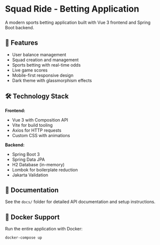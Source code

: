 # Squad Ride - Betting Application

A modern sports betting application built with Vue 3 frontend and Spring Boot backend.

## 🔧 Features

- User balance management
- Squad creation and management
- Sports betting with real-time odds
- Live game scores
- Mobile-first responsive design
- Dark theme with glassmorphism effects

## 🛠️ Technology Stack

**Frontend:**
- Vue 3 with Composition API
- Vite for build tooling
- Axios for HTTP requests
- Custom CSS with animations

**Backend:**
- Spring Boot 3
- Spring Data JPA
- H2 Database (in-memory)
- Lombok for boilerplate reduction
- Jakarta Validation

## 📖 Documentation

See the `docs/` folder for detailed API documentation and setup instructions.

## 🐳 Docker Support

Run the entire application with Docker:
```bash
docker-compose up
```